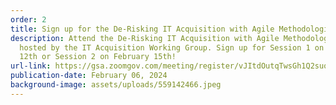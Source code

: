 ```yaml
---
order: 2
title: Sign up for the De-Risking IT Acquisition with Agile Methodologies Event!
description: Attend the De-Risking IT Acquisition with Agile Methodologies Event
  hosted by the IT Acquisition Working Group. Sign up for Session 1 on February
  12th or Session 2 on February 15th!
url-link: https://gsa.zoomgov.com/meeting/register/vJItdOutqTwsGh1Q2suoEHC542kJqX02Kpg#/registration
publication-date: February 06, 2024
background-image: assets/uploads/559142466.jpeg
---
```

